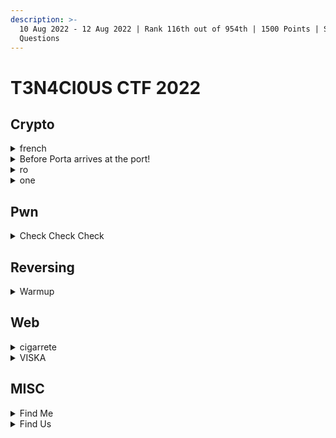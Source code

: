 ```yaml
---
description: >-
  10 Aug 2022 - 12 Aug 2022 | Rank 116th out of 954th | 1500 Points | Solved 10
  Questions
---
```


# T3N4CI0US CTF 2022

## Crypto

<details>

<summary>french</summary>

**Points: 100**

{% code title="Description" %}
```
French Ciper

V3Y4GK0FW{EccrEs_Xpvtj_Icdc}
```
{% endcode %}

First we use [https://www.dcode.fr/cipher-identifier](https://www.dcode.fr/cipher-identifier) to identified what cipher is that

![](https://lh3.googleusercontent.com/9A-5\_vJGA-qfLw-RCYK3xQhmEO5NW96qhIRABjyxa45MNPUCP8PQ9W3Vi1Nm1EEWLM0R2ptD0sG4X36yNMF3L0NuMotHD98Xd7BzHcCS0CfMe9PAPqBlnx-RIw98YKBqZ0yatm-3S0GHqkPrB62Ccjs)

The highest result show that it is **Vignere Ciphere** so we use [https://www.dcode.fr/vigenere-cipher](https://www.dcode.fr/vigenere-cipher) to decrypt it.

Knowing that the first word before curly bracket is <mark style="color:yellow;">`V3Y4GK0FW`</mark>`{EccrEs_Xpvtj_Icdc}` is equals to <mark style="color:yellow;">`T3N4CI0US`</mark>`{EccrEs_Xpvtj_Icdc}` we already know the plain text word of the cipher.

![](https://lh3.googleusercontent.com/M5pMWbffkmjY9TEaCXqu9j9Vi341MSIYMRicFSBKCjtjGmMvuR9eBlUyPDhSpGWptqZ\_Hk2kr8X11hpmJEPWrVYM-1NlI4e7uQsXeXIY3cLha78a4fl8a5C3StFyiKqz92JvQinWhbJbOrxN9yTomP0)

So using the features in [dcode](https://www.dcode.fr/vigenere-cipher) **** we enter the plain text word that we sure know will be inside the cipher and remove the numbers because it can only accept letter.

**Flag:** <mark style="background-color:yellow;">T3N4CI0US{CrypTo\_Verry\_Easy}</mark>

</details>

<details>

<summary>Before Porta arrives at the port!</summary>

**Points: 200**

{% code title="Description" %}
```
Before Porta arrives at the port! Decryption is required to interpret this..

...-- -. ....- -.-. .. ----- ..- ... # --- .--- .- -.. .-.. -.. ..--.- ..- ..--.- .--. -.-- .--. ..--.- ...- ..--.- . ..-. --. --.. -..- --.. -..- #

key = cle
```
{% endcode %}

First we use [Morse Code Translator](https://www.boxentriq.com/code-breaking/morse-code) to translate the Morse code into text.

![](https://lh6.googleusercontent.com/tycXKby0RVLtL31N2Q9QHjfTOWqc5NZZLWvPPfbG4Vx3vdN7drMSpUQfmeZ2jWm69fNyU\_nK93wP4YK1vgTfmXotdIkRlw9\_5cP2npZU8alilPDNI3z2JNxVrCxJ211eqrxfdKJKhUcaSd07t\_OYJIM)

The result already shows the word <mark style="color:yellow;">`T3N4CI0US`</mark> so what only left is to **decrypt** the remaining word <mark style="color:yellow;">`OJADLD_U_PYP_V_EFGZXZX`</mark> using [Porta Cipher](https://md5decrypt.net/en/Porta-cipher/)

![](https://lh6.googleusercontent.com/wlbN9ZZpt54p3vGr3X-BxRGcIaWIZaIWmL-ZFAthlzcke5EWHAirLJ\_EnFwuHgQR-TysTIGXMRZyfMk\_U7oPLF\_BcZcsZGyxQ-iqWJ8AxgrYPTEBai-SW5jy-CFKVxDnUVu0CVArFaAM1RM9ZTVu6ZY)

**Flag:** <mark style="background-color:yellow;">T3N4CI0US{CRYPTO\_I\_HAD\_A\_PROBLEM}</mark>

</details>

<details>

<summary>ro</summary>

**Points: 200**

{% code title="Description" %}
```
[ W E = 360 ]
   [ S N S = 360 ]
   [ N E W S = ? ]
```
{% endcode %}

We just search the question on the internet and there's a quiz website where it already shows the answer of the equation

![](https://lh5.googleusercontent.com/xqI39SiS4rC0FgXf3oicEAnYeDFMktR2-oQajeYfWrAt9EmpusqEp0CvgLLQNz1Gz7U9Ki-n-xbZE1ZQ6PY7e\_6xQzlr7wjmWHGd\_e-Kxe5FNtKMrDVb8fZLecq-5TTSsQbaLDqHnxgN33l1AJHMzhY)

**Flag:** <mark style="background-color:yellow;">T3N4CI0US{540}</mark>

</details>

<details>

<summary>one</summary>

**Points: 300**

{% code title="Description" %}
```
26s + 8t = 2( == gcd(26,8))
+ 12345 for the correct answer
```
{% endcode %}

The first thing we did is to google the question and we found this [Korean Mathematics Website](https://www.crocus.co.kr/1232) that shows the working steps and answer for the equation above

The answer to the equation is **2** and we just need to + 12345 to get the flag.

**Flag:** <mark style="background-color:yellow;">T3N4CI0US{12347}</mark>

</details>

## Pwn

<details>

<summary>Check Check Check</summary>

**Points: 50**

{% code title="Description" %}
```
mic test one, two, three!!!
IP : 34.64.203.138
Port : 10009
```
{% endcode %}

We started with using the command <mark style="color:yellow;">`nc 34.64.203.138 10009`</mark> on the terminal.&#x20;

Once connected, We listed down the directory with the command <mark style="color:yellow;">`ls`</mark>

![](https://lh6.googleusercontent.com/4Y0qx5fTYcQLjW9umEWzHgpjwcZQe8upOVgBN8GEKfbz2n4\_IiPXN0KiNna8CL2xgrEDtrZYvUZ1AC2A10LpMKowEHMwkn4Q6qCiFxnF-wLpV9qZnls7j4h0pfVq4jRNOrLpwXsbHiZ0azQxjfTyBeA)

As seen in the screenshot above, the list shown from the command seems like a normal linux dir.&#x20;

We move into the home directory to check out the files by using the command <mark style="color:yellow;">`cd home`</mark>.&#x20;

We double checked the current directory just to make sure where we were currently with the command <mark style="color:yellow;">`pwd`</mark>.&#x20;

We listed down the directory back again and found a file named <mark style="color:red;">ctf</mark>.&#x20;

Then move into the file using <mark style="color:yellow;">`cd ctf`</mark> and listed again with <mark style="color:yellow;">`ls`</mark> and we can find 2 files inside which are <mark style="color:red;">flag</mark> and <mark style="color:red;">prob</mark>.&#x20;

Read the file content using <mark style="color:yellow;">`cat flag`</mark> command and captured our first flag.

**Flag:** <mark style="background-color:yellow;">T3N4CI0US{ZG9yb3Jvbmc/ZG9uZz9kaW5nPw}</mark>

</details>

## Reversing

<details>

<summary>Warmup</summary>



</details>

## Web

<details>

<summary>cigarrete</summary>

**Points: 250**

{% code title="Description" %}
```
IP : 34.125.194.164
Port : 49154
```
{% endcode %}

We basically just <mark style="color:yellow;">`nikto -h 34.125.194.164:49154`</mark> to get the flag

![](https://lh6.googleusercontent.com/XaQe7QOkdw5lZu4w7jju4udEUbTedIOdEPwQ6Gy-PUkxpxXfrLhvHVrBqRDo\_xvDX8u3M9y3UFMPUcrM8SzNqxJmmCzv\_ysjTgFs-SZhHxjyigLAvCu0-p29M-IcplenvGEZgx8Dcly9i352ZyOqkzU)

**Flag:** <mark style="background-color:yellow;">T3N4CI0US{bc298e7\_daf7\_b2d4b347f67\_c\_56e9d\_de34152\_9ad99b1\_7eb78}</mark>

</details>

<details>

<summary>VISKA</summary>



</details>

## MISC

<details>

<summary>Find Me</summary>



</details>

<details>

<summary>Find Us</summary>



</details>



